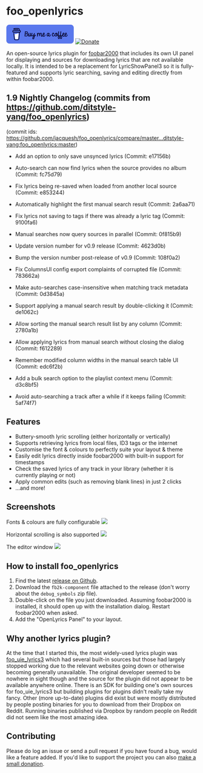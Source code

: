 # foo_openlyrics

[![](.github/readme/bmc-button.png)](https://www.buymeacoffee.com/jacquesheunis)
[![Donate](https://liberapay.com/assets/widgets/donate.svg)](https://liberapay.com/jacquesheunis/donate)

An open-source lyrics plugin for [foobar2000](https://www.foobar2000.org/) that includes its own UI panel for displaying and sources for downloading lyrics that are not available locally. It is intended to be a replacement for LyricShowPanel3 so it is fully-featured and supports lyric searching, saving and editing directly from within foobar2000.

## 1.9 Nightly Changelog (commits from https://github.com/ditstyle-yang/foo_openlyrics)
(commit ids: https://github.com/jacquesh/foo_openlyrics/compare/master...ditstyle-yang:foo_openlyrics:master)

*  Add an option to only save unsynced lyrics (Commit: e17156b)

*  Auto-search can now find lyrics when the source provides no album (Commit: fc75d79)

*  Fix lyrics being re-saved when loaded from another local source (Commit: e853244)

*  Automatically highlight the first manual search result (Commit: 2a6aa71)

*  Fix lyrics not saving to tags if there was already a lyric tag (Commit: 9100fa6)

*  Manual searches now query sources in parallel (Commit: 0f815b9)

*  Update version number for v0.9 release (Commit: 4623d0b)

*  Bump the version number post-release of v0.9 (Commit: 108f0a2)

*  Fix ColumnsUI config export complaints of corrupted file (Commit: 783662a)

*  Make auto-searches case-insensitive when matching track metadata (Commit: 0d3845a)

*  Support applying a manual search result by double-clicking it (Commit: de1062c)

*  Allow sorting the manual search result list by any column (Commit: 2780a1b)

*  Allow applying lyrics from manual search without closing the dialog (Commit: f612289)

*  Remember modified column widths in the manual search table UI (Commit: edc6f2b)

* Add a bulk search option to the playlist context menu (Commit: d3c8bf5)

* Avoid auto-searching a track after a while if it keeps failing (Commit: 5af74f7)

## Features
* Buttery-smooth lyric scrolling (either horizontally or vertically)
* Supports retrieving lyrics from local files, ID3 tags or the internet
* Customise the font & colours to perfectly suite your layout & theme
* Easily edit lyrics directly inside foobar2000 with built-in support for timestamps
* Check the saved lyrics of any track in your library (whether it is currently playing or not)
* Apply common edits (such as removing blank lines) in just 2 clicks
* ...and more!

## Screenshots
Fonts & colours are fully configurable
![](.github/readme/lyrics_vertical_scroll.gif)

Horizontal scrolling is also supported
![](.github/readme/lyrics_horizontal_scroll.gif)

The editor window
![](.github/readme/editor.jpg)

## How to install foo_openlyrics
1. Find the latest [release on Github](https://github.com/jacquesh/foo_openlyrics/releases).
2. Download the `fb2k-component` file attached to the release (don't worry about the `debug_symbols` zip file).
3. Double-click on the file you just downloaded. Assuming foobar2000 is installed, it should open up with the installation dialog. Restart foobar2000 when asked.
4. Add the "OpenLyrics Panel" to your layout.

## Why another lyrics plugin?
At the time that I started this, the most widely-used lyrics plugin was [foo_uie_lyrics3](https://www.foobar2000.org/components/view/foo_uie_lyrics3) which had several built-in sources but those had largely stopped working due to the relevant websites going down or otherwise becoming generally unavailable. The original developer seemed to be nowhere in sight though and the source for the plugin did not appear to be available anywhere online. There is an SDK for building one's own sources for foo_uie_lyrics3 but building plugins for plugins didn't really take my fancy. Other (more up-to-date) plugins did exist but were mostly distributed by people posting binaries for you to download from their Dropbox on Reddit. Running binaries published via Dropbox by random people on Reddit did not seem like the most amazing idea.

## Contributing
Please do log an issue or send a pull request if you have found a bug, would like a feature added. If you'd like to support the project you can also [make a small donation](https://www.buymeacoffee.com/jacquesheunis).
